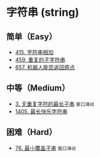 # 字符串 (string)

## 简单（Easy）

- [415. 字符串相加](https://leetcode-cn.com/problems/add-strings/)
- [459. 重复的子字符串](https://leetcode-cn.com/problems/repeated-substring-pattern/)
- [657. 机器人能否返回原点](https://leetcode-cn.com/problems/robot-return-to-origin/)

## 中等（Medium）

- [3. 无重复字符的最长子串](https://leetcode-cn.com/problems/longest-substring-without-repeating-characters/) `窗口滑动`
- [1405. 最长快乐字符串](https://leetcode-cn.com/problems/longest-happy-string/)
## 困难（Hard）

- [76. 最小覆盖子串](https://leetcode-cn.com/problems/minimum-window-substring/) `窗口滑动`
